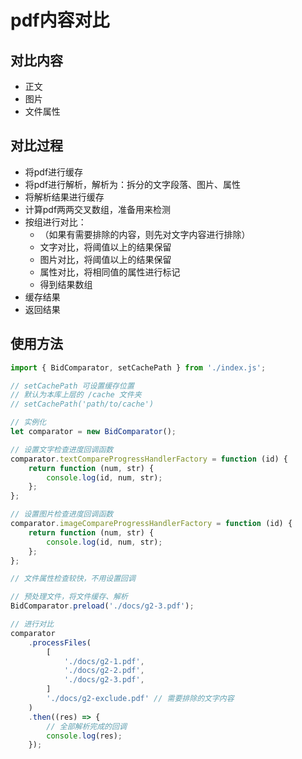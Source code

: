 # pdf内容对比

## 对比内容

- 正文
- 图片
- 文件属性

## 对比过程

- 将pdf进行缓存
- 将pdf进行解析，解析为：拆分的文字段落、图片、属性
- 将解析结果进行缓存
- 计算pdf两两交叉数组，准备用来检测
- 按组进行对比：
  - （如果有需要排除的内容，则先对文字内容进行排除）
  - 文字对比，将阈值以上的结果保留
  - 图片对比，将阈值以上的结果保留
  - 属性对比，将相同值的属性进行标记
  - 得到结果数组
- 缓存结果
- 返回结果

## 使用方法

```js
import { BidComparator, setCachePath } from './index.js';

// setCachePath 可设置缓存位置
// 默认为本库上层的 /cache 文件夹
// setCachePath('path/to/cache')

// 实例化
let comparator = new BidComparator();

// 设置文字检查进度回调函数
comparator.textCompareProgressHandlerFactory = function (id) {
    return function (num, str) {
        console.log(id, num, str);
    };
};

// 设置图片检查进度回调函数
comparator.imageCompareProgressHandlerFactory = function (id) {
    return function (num, str) {
        console.log(id, num, str);
    };
};

// 文件属性检查较快，不用设置回调

// 预处理文件，将文件缓存、解析
BidComparator.preload('./docs/g2-3.pdf');

// 进行对比
comparator
    .processFiles(
        [
            './docs/g2-1.pdf',
            './docs/g2-2.pdf',
            './docs/g2-3.pdf',
        ]
        './docs/g2-exclude.pdf' // 需要排除的文字内容
    )
    .then((res) => {
        // 全部解析完成的回调
        console.log(res);
    });
```
